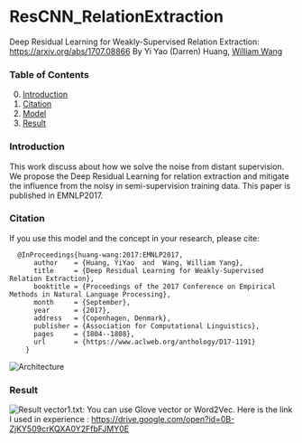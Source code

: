 # ResCNN_RelationExtraction
 Deep Residual Learning for Weakly-Supervised Relation Extraction: https://arxiv.org/abs/1707.08866
 By Yi Yao (Darren) Huang, [William Wang](https://www.cs.ucsb.edu/~william/)
 
### Table of Contents
0. [Introduction](#introduction)
0. [Citation](#citation)
0. [Model](#model)
0. [Result](#result)

### Introduction
This work discuss about how we solve the noise from distant supervision. 
We propose the Deep Residual Learning for relation extraction and mitigate the influence from the noisy in semi-supervision training data.
This paper is published in EMNLP2017.

### Citation
If you use this model and the concept in your research, please cite:

      @InProceedings{huang-wang:2017:EMNLP2017,
          author    = {Huang, YiYao  and  Wang, William Yang},
          title     = {Deep Residual Learning for Weakly-Supervised Relation Extraction},
          booktitle = {Proceedings of the 2017 Conference on Empirical Methods in Natural Language Processing},
          month     = {September},
          year      = {2017},
          address   = {Copenhagen, Denmark},
          publisher = {Association for Computational Linguistics},
          pages     = {1804--1808},
          url       = {https://www.aclweb.org/anthology/D17-1191}
        }

![Architecture](https://user-images.githubusercontent.com/16465582/30602043-05f63dd6-9d96-11e7-9f2e-382e15a2b37a.png)


### Result
![Result](https://user-images.githubusercontent.com/16465582/30602544-6c3bd1a4-9d97-11e7-9f8f-807b436ede16.png)
vector1.txt: You can use Glove vector or Word2Vec. Here is the link I used in experience : https://drive.google.com/open?id=0B-ZjKY509crKQXA0Y2FfbFJMY0E

